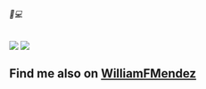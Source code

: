 ###### 🐼💻

<a>
  <img align="center" src="https://github-readme-stats.vercel.app/api?username=WilliamMendez&show_icons=true&theme=algolia" />
</a>
<a>
  <img align="center" src="https://github-readme-stats.vercel.app/api/top-langs?username=WilliamMendez&layout=compact&theme=algolia&langs_count=8&card_width=320" />
</a>

## Find me also on [WilliamFMendez](https://github.com/WilliamFMendez)
